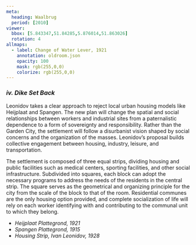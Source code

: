 ```yaml
---
meta:
  heading: Waalbrug
  period: [2010]
viewer:
  bbox: [5.843347,51.84285,5.876014,51.863026]
  rotation: 4
allmaps:
  - label: Change of Water Lever, 1921
    annotation: oldroom.json
    opacity: 100
    mask: rgb(255,0,0)
    colorize: rgb(255,0,0)
---
```


### _iv.    Dike Set Back_

Leonidov takes a clear approach to reject local urban housing models like Heijplaat and Spangen. The new plan will change the spatial and social relationships between workers and industrial sites from a paternalistic dependence to a form of sovereignty and responsibility. Rather than the Garden City, the settlement will follow a disurbanist vision shaped by social concerns and the organization of the masses. Leonidov’s proposal builds collective engagement between housing, industry, leisure, and transportation.

The settlement is composed of three equal strips, dividing housing and public facilities such as medical centers, sporting facilities, and other social infrastructure. Subdivided into squares, each block can adopt the necessary programs to address the needs of the residents in the central strip. The square serves as the geometrical and organizing principle for the city from the scale of the block to that of the room. Residential communes are the only housing option provided, and complete socialization of life will rely on each worker identifying with and contributing to the communal unit to which they belong.


- _Heijplaat Plattegrond, 1921_
- _Spangen Plattegrond, 1915_
- _Housing Strip, Ivan Leonidov, 1928_

